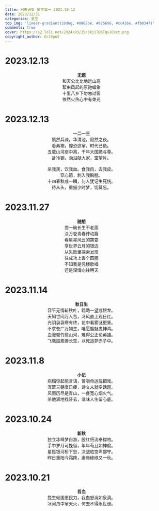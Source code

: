 ```yaml
---
title: 刈夫诗集 星空篇一 2023.10-12
date: 2023/12/31
categories: 星空
top_img: 'linear-gradient(20deg, #0062be, #925696, #cc426e, #fb0347)'
comments: true
cover: https://s2.loli.net/2024/03/25/3kji7QKTqvJO9zt.png
copyright_author: Oct0pu5
---
```


<h1>2023.12.13</h1>
<center>
<b>无题</b><br>
和天公比比地远山高<br>
絮由风起的原驰蜡象<br>
十里八乡下匆匆过客<br>
依然火热心中有束光<br>
</center>

<h1>2023.12.13</h1>
<center>
<b>一二一三</b><br>
愤然兵谏，华清池，寂然之夜。<br>
着素袍，惶恐逃窜，时代已绝。<br>
五载山河崩中离，千年大国跪与尊。<br>
卧冷钢，滴泪献大家，空望月。<br>
<br>
杀我民，饮我血。食我肉，去我皮。<br>
穿心箭，刺入我胸膛。<br>
十四春秋成一瞬，何人犹记生死恍。<br>
待从头，重振少时梦，切莫忘。<br>
</center>

<h1>2023.11.27</h1>
<center>
<b>随想</b><br>
捞一碗长生不老面<br>
涂万卷青春律动篇<br>
看星星风云的突变<br>
享世界云月的银边<br>
从失败里探索发现<br>
往成功上丢个圆圈<br>
不知我是凭楼歌唱<br>
还是深情向往明天<br>
</center>

<h1>2023.11.14</h1>
<center>
<b>秋日生</b><br>
容平无情斩秋叶，翱飏一望成银龙。<br>
天知世间万人苦，冯风直上观日红。<br>
光阴袅袅寒有终，花中看雾谜更重。<br>
不求苍广万物生，唯愿魑魅鬼神鸿。<br>
血漫罄竹慰山河，难得公正论英雄。<br>
飞鹰振翅渺长空，以死追梦赤子中。<br>
</center>

<h1>2023.11.8</h1>
<center>
<b>小记</b><br>
病榻惊起能言语，苦嗔命运玩把戏。<br>
浑噩三朝度日疲，诗文未就空话题。<br>
风雨历尽是青山，一餐宽心烟火气。<br>
杀他满地找牙去，滋味人生留心底。<br>
</center>

<h1>2023.10.24</h1>
<center>
<b>新秋</b><br>
独立冰峰梦自游，殷红细流奉襟袖。<br>
手中岁月可挽留，年年苟且如神偷。<br>
星揽银河桥下愁，决战临空卑鄙守。<br>
昨日重阳今霜降，庸庸碌碌又一秋。<br>
</center>

<h1>2023.10.21</h1>
<center>
<b>吾血</b><br>
挽生倾国思民力，我血怒淌如泉滴。<br>
冰河舟中窜天火，何去不得永世谜。<br>
</center>